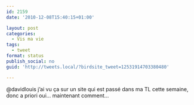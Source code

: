 ```yaml
---
id: 2159
date: '2010-12-08T15:40:15+01:00'

layout: post
categories:
  - Vis ma vie
tags:
  - tweet
format: status
publish_social: no
guid: 'http://tweets.local/?birdsite_tweet=12531914703380480'

---
```


@davidlouis j’ai vu ça sur un site qui est passé dans ma TL cette semaine, donc a priori oui… maintenant comment…
